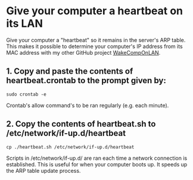 # Give your computer a heartbeat on its LAN

  Give your computer a "heartbeat" so it remains in the server's ARP table. This makes it possible to determine your computer's IP address from its MAC address with my other GitHub project [WakeCompOnLAN](https://github.com/Krail/WakeCompOnLAN).


## 1. Copy and paste the contents of heartbeat.crontab to the prompt given by:

    sudo crontab -e

  Crontab's allow command's to be ran regularly (e.g. each minute).

## 2. Copy the contents of heartbeat.sh to /etc/network/if-up.d/heartbeat

    cp ./heartbeat.sh /etc/network/if-up.d/heartbeat

  Scripts in /etc/network/if-up.d/ are ran each time a network connection is established. This is useful for when your computer boots up. It speeds up the ARP table update process.
